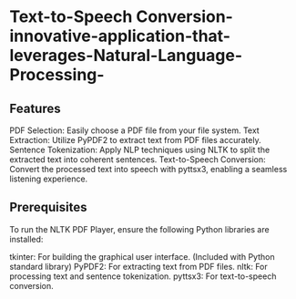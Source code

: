 # Text-to-Speech Conversion-innovative-application-that-leverages-Natural-Language-Processing-
<h2>Features</h2>
PDF Selection: Easily choose a PDF file from your file system.
Text Extraction: Utilize PyPDF2 to extract text from PDF files accurately.
Sentence Tokenization: Apply NLP techniques using NLTK to split the extracted text into coherent sentences.
Text-to-Speech Conversion: Convert the processed text into speech with pyttsx3, enabling a seamless listening experience.
<h2>Prerequisites</h2>
To run the NLTK PDF Player, ensure the following Python libraries are installed:

tkinter: For building the graphical user interface. (Included with Python standard library)
PyPDF2: For extracting text from PDF files.
nltk: For processing text and sentence tokenization.
pyttsx3: For text-to-speech conversion.
